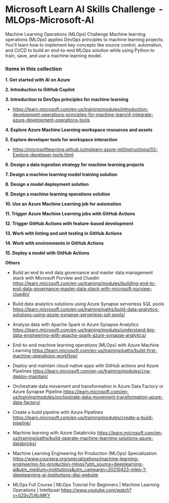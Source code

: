 # Microsoft Learn AI Skills Challenge  - MLOps-Microsoft-AI
Machine Learning Operations (MLOps) Challenge Machine learning operations (MLOps) applies DevOps principles to machine learning projects. You'll learn how to implement key concepts like source control, automation, and CI/CD to build an end-to-end MLOps solution while using Python to train, save, and use a machine learning model.

### Items in this collection

**1. Get started with AI on Azure**

**2. Introduction to GitHub Copilot**

**3. Introduction to DevOps principles for machine learning**
- https://learn.microsoft.com/en-us/training/modules/introduction-development-operations-principles-for-machine-learn/4-integrate-azure-development-operations-tools

**4. Explore Azure Machine Learning workspace resources and assets**

**5. Explore developer tools for workspace interaction**
- https://microsoftlearning.github.io/mslearn-azure-ml/Instructions/02-Explore-developer-tools.html
  
**6. Design a data ingestion strategy for machine learning projects**

**7. Design a machine learning model training solution**

**8. Design a model deployment solution**

**9. Design a machine learning operations solution**

**10. Use an Azure Machine Learning job for automation**

**11. Trigger Azure Machine Learning jobs with GitHub Actions**

**12. Trigger GitHub Actions with feature-based development**

**13. Work with linting and unit testing in GitHub Actions**

**14. Work with environments in GitHub Actions**

**15. Deploy a model with GitHub Actions**


**Others**
- Build an end to end data governance and master data management stack with Microsoft Purview and CluedIn
https://learn.microsoft.com/en-us/training/modules/building-end-to-end-data-governance-master-data-stack-with-microsoft-purview-cluedin/


- Build data analytics solutions using Azure Synapse serverless SQL pools
https://learn.microsoft.com/en-us/training/paths/build-data-analytics-solutions-using-azure-synapse-serverless-sql-pools/

- Analyze data with Apache Spark in Azure Synapse Analytics
https://learn.microsoft.com/en-us/training/modules/understand-big-data-engineering-with-apache-spark-azure-synapse-analytics/

- End-to-end machine learning operations (MLOps) with Azure Machine Learning
https://learn.microsoft.com/en-us/training/paths/build-first-machine-operations-workflow/

- Deploy and maintain cloud-native apps with GitHub actions and Azure Pipelines
https://learn.microsoft.com/en-us/training/modules/cna-deploy-maintain/

- Orchestrate data movement and transformation in Azure Data Factory or Azure Synapse Pipeline
https://learn.microsoft.com/en-us/training/modules/orchestrate-data-movement-transformation-azure-data-factory/

- Create a build pipeline with Azure Pipelines
https://learn.microsoft.com/en-us/training/modules/create-a-build-pipeline/

- Machine learning with Azure Databricks
https://learn.microsoft.com/en-us/training/paths/build-operate-machine-learning-solutions-azure-databricks/



-  Machine Learning Engineering for Production (MLOps) Specialization
https://www.coursera.org/specializations/machine-learning-engineering-for-production-mlops?utm_source=deeplearning-ai&utm_medium=institutions&utm_campaign=20210423-mlep-1-deeplearning-ai-institutions-dlai-website

- MLOps Full Course | MLOps Tutorial For Beginners | Machine Learning Operations | Intellipaat
https://www.youtube.com/watch?v=0Z0vZU6cMKY
